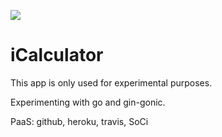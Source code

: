 
![](https://travis-ci.org/kjhnns/iseseminar.svg?branch=master)
# iCalculator
This app is only used for experimental purposes.

Experimenting with go and gin-gonic.

PaaS: github, heroku, travis, SoCi

